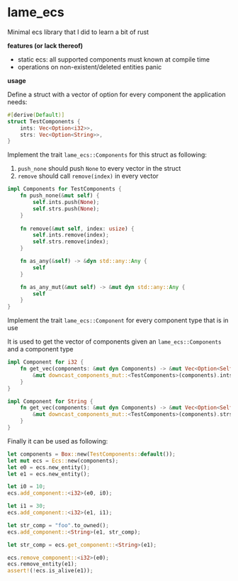 # lame_ecs
Minimal ecs library that I did to learn a bit of rust

**features (or lack thereof)**
* static ecs: all supported components must known at compile time
* operations on non-existent/deleted entities panic

**usage**

Define a struct with a vector of option for every component the application needs:
```rs
#[derive(Default)]
struct TestComponents {
    ints: Vec<Option<i32>>,
    strs: Vec<Option<String>>,
}
```

Implement the trait ```lame_ecs::Components``` for this struct as following:
1. ```push_none``` should push ```None``` to every vector in the struct
2. ```remove``` should call ```remove(index)``` in every vector 

```rs
impl Components for TestComponents {
    fn push_none(&mut self) {
        self.ints.push(None);
        self.strs.push(None);
    }
    
    fn remove(&mut self, index: usize) {
        self.ints.remove(index);
        self.strs.remove(index);
    }

    fn as_any(&self) -> &dyn std::any::Any {
        self
    }

    fn as_any_mut(&mut self) -> &mut dyn std::any::Any {
        self
    }
}
```
Implement the trait ```lame_ecs::Component``` for every component type that is in use

It is used to get the vector of components given an ```lame_ecs::Components``` and a component type

```rs
impl Component for i32 {
    fn get_vec(components: &mut dyn Components) -> &mut Vec<Option<Self>> {
        &mut downcast_components_mut::<TestComponents>(components).ints
    }
}

impl Component for String {
    fn get_vec(components: &mut dyn Components) -> &mut Vec<Option<Self>> {
        &mut downcast_components_mut::<TestComponents>(components).strs
    }
}
```

Finally it can be used as following:
```rs
let components = Box::new(TestComponents::default());
let mut ecs = Ecs::new(components);
let e0 = ecs.new_entity();
let e1 = ecs.new_entity();

let i0 = 10;
ecs.add_component::<i32>(e0, i0);

let i1 = 30;
ecs.add_component::<i32>(e1, i1);

let str_comp = "foo".to_owned();
ecs.add_component::<String>(e1, str_comp);

let str_comp = ecs.get_component::<String>(e1);

ecs.remove_component::<i32>(e0);
ecs.remove_entity(e1);
assert!(!ecs.is_alive(e1));
```
